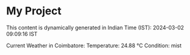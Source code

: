 # My Project

This content is dynamically generated in Indian Time (IST): 2024-03-02 09:09:16 IST


Current Weather in Coimbatore:
Temperature: 24.88 °C
Condition: mist
